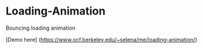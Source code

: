 # Loading-Animation
Bouncing loading animation

[Demo here] (https://www.ocf.berkeley.edu/~selena/me/loading-animation/)
